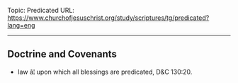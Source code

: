 Topic: Predicated
URL: https://www.churchofjesuschrist.org/study/scriptures/tg/predicated?lang=eng

---

## Doctrine and Covenants

- law â¦ upon which all blessings are predicated, D&C 130:20.

